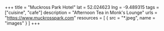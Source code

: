 +++
title = "Muckross Park Hotel"
lat = 52.024623
lng = -9.489315
tags = ["cuisine", "cafe"]
description = "Afternoon Tea in Monk's Lounge"
urls = "https://www.muckrosspark.com"
resources = [
    { src = "*.jpeg", name = "images" }
]
+++